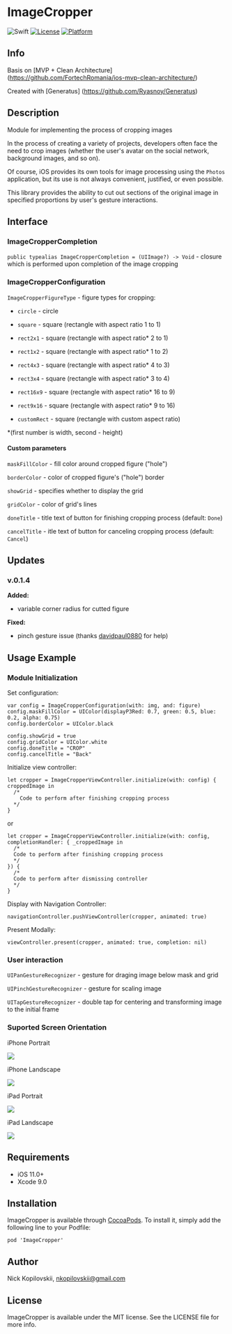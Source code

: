 # ImageCropper

![Swift](https://img.shields.io/badge/Swift-4.0-orange.svg)
[![License](https://img.shields.io/badge/license-MIT-blue.svg?style=flat)](http://mit-license.org)
[![Platform](http://img.shields.io/badge/platform-ios-lightgrey.svg?style=flat)](https://developer.apple.com/resources/)


## Info
Basis on [MVP + Clean Architecture] (https://github.com/FortechRomania/ios-mvp-clean-architecture/)

Created with  [Generatus] (https://github.com/Ryasnoy/Generatus)

## Description
Module for implementing the process of cropping images

In the process of creating a variety of projects, developers often face the need to crop images (whether the user's avatar on the social network, background images, and so on).

Of course, iOS provides its own tools for image processing using the `Photos` application, but its use is not always convenient, justified, or even possible.

This library provides the ability to cut out sections of the original image in specified proportions by user's gesture interactions.


## Interface

### ImageCropperCompletion
`public typealias ImageCropperCompletion = (UIImage?) -> Void` - closure which is performed upon completion of the image cropping

### ImageCropperConfiguration
`ImageCropperFigureType` - figure types for cropping:
- `circle` - circle

- `square` - square (rectangle with aspect ratio 1 to 1)

- `rect2x1` - square (rectangle with aspect ratio* 2 to 1)

- `rect1x2` - square (rectangle with aspect ratio* 1 to 2)

- `rect4x3` - square (rectangle with aspect ratio* 4 to 3)

- `rect3x4` - square (rectangle with aspect ratio* 3 to 4)

- `rect16x9` - square (rectangle with aspect ratio* 16 to 9)

- `rect9x16` - square (rectangle with aspect ratio* 9 to 16)

- `customRect` - square (rectangle with custom aspect ratio)

*(first number is width, second - height) 

#### Сustom parameters

`maskFillColor` - fill color around cropped figure ("hole")

`borderColor` - color of cropped figure's ("hole") border

`showGrid` - specifies whether to display the grid

`gridColor` - color of grid's lines

`doneTitle` - title text of button for finishing cropping process (default: `Done`)

`cancelTitle` - itle text of button for canceling cropping process (default: `Cancel`)

## Updates

### v.0.1.4

**Added:**

- variable corner radius for cutted figure
    
**Fixed:**

- pinch gesture issue (thanks [davidpaul0880](https://github.com/davidpaul0880) for help)


## Usage Example

### Module Initialization
Set configuration:
```
var config = ImageCropperConfiguration(with: img, and: figure)
config.maskFillColor = UIColor(displayP3Red: 0.7, green: 0.5, blue: 0.2, alpha: 0.75)
config.borderColor = UIColor.black

config.showGrid = true
config.gridColor = UIColor.white
config.doneTitle = "CROP"
config.cancelTitle = "Back"
```

Initialize view controller:
```
let cropper = ImageCropperViewController.initialize(with: config) { croppedImage in
  /*
    Code to perform after finishing cropping process
  */
}
```
or
```
let cropper = ImageCropperViewController.initialize(with: config, completionHandler: { _croppedImage in
  /*
  Code to perform after finishing cropping process
  */
}) {
  /*
  Code to perform after dismissing controller
  */
}
```

Display with Navigation Controller:
```
navigationController.pushViewController(cropper, animated: true)
```

Present Modally:
```
viewController.present(cropper, animated: true, completion: nil)
```

### User interaction
`UIPanGestureRecognizer` - gesture for draging image below mask and grid

`UIPinchGestureRecognizer` - gesture for scaling image

`UITapGestureRecognizer` - double tap for centering and transforming image to the initial frame

### Suported Screen Orientation
iPhone Portrait

![](https://github.com/nkopilovskii/ImageCropper/blob/master/Example/ImageCropper/iPhone_Portrait.png)

iPhone Landscape

![](https://github.com/nkopilovskii/ImageCropper/blob/master/Example/ImageCropper/iPhone_Landscape.png)

iPad Portrait

![](https://github.com/nkopilovskii/ImageCropper/blob/master/Example/ImageCropper/iPad_Portrait.png)

iPad Landscape

![](https://github.com/nkopilovskii/ImageCropper/blob/master/Example/ImageCropper/iPhone_Landscape.png)

## Requirements
- iOS 11.0+
- Xcode 9.0

## Installation

ImageCropper is available through [CocoaPods](https://cocoapods.org). To install
it, simply add the following line to your Podfile:

```
pod 'ImageCropper'
```

## Author

Nick Kopilovskii, nkopilovskii@gmail.com

## License

ImageCropper is available under the MIT license. See the LICENSE file for more info.
